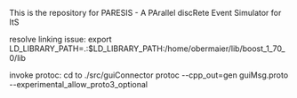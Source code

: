 This is the repository for PARESIS - A PArallel discRete Event Simulator for ItS

resolve linking issue: export LD_LIBRARY_PATH=.:$LD_LIBRARY_PATH:/home/obermaier/lib/boost_1_70_0/lib

invoke protoc:
cd to ./src/guiConnector
protoc --cpp_out=gen guiMsg.proto --experimental_allow_proto3_optional